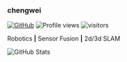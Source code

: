### chengwei

[![GitHub](https://img.shields.io/github/followers/chengwei0427?label=follow&style=social)](https://github.com/chengwei0427)   ![Profile views](https://gpvc.arturio.dev/chengwei0427)  ![visitors](https://visitor-badge.laobi.icu/badge?page_id=chengwei0427)

Robotics **|** Sensor Fusion **|** 2d/3d SLAM

![GitHub Stats](https://github-readme-stats.vercel.app/api?username=chengwei0427&show_icons=true&icon_color=CE1D2D&title_color=333&text_color=777&count_private=true&include_all_commits=true)
